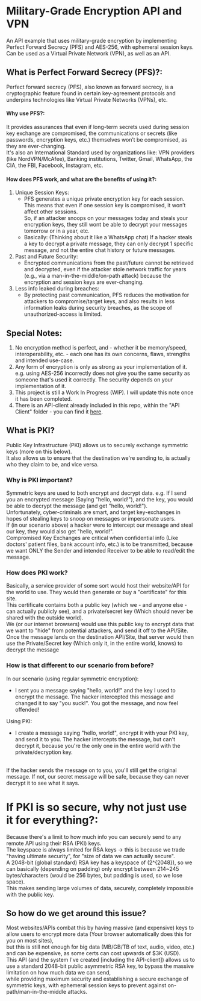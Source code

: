 # Military-Grade Encryption API and VPN
An API example that uses military-grade encryption by implementing Perfect Forward Secrecy (PFS) and AES-256, with ephemeral session keys.
<br>
Can be used as a Virtual Private Network (VPN), as well as an API.

## What is Perfect Forward Secrecy (PFS)?:
Perfect forward secrecy (PFS), also known as forward secrecy, is a cryptographic feature found in certain key-agreement protocols and underpins technologies like Virtual Private Networks (VPNs), etc. 
#### Why use PFS?:
It provides assurances that even if long-term secrets used during session key exchange are compromised, the communications or secrets (like passwords, encryption keys, etc.) themselves won’t be compromised, as they are ever-changing.
<br>
It's also an International Standard used by organizations like: VPN providers (like NordVPN/McAfee), Banking institutions, Twitter, Gmail, WhatsApp, the CIA, the FBI, Facebook, Instagram, etc.

#### How does PFS work, and what are the benefits of using it?:
1. Unique Session Keys:
   * PFS generates a unique private encryption key for each session. This means that even if one session key is compromised, it won’t affect other sessions. <br> So, if an attacker snoops on your messages today and steals your encryption keys, they still wont be able to decrypt your messages tomorrow or in a year, etc.
   * Basically: (Thinking about it like a WhatsApp chat) If a hacker steals a key to decrypt a private message, they can only decrypt 1 specific message, and not the entire chat history or future messages.
2. Past and Future Security:
   * Encrypted communications from the past/future cannot be retrieved and decrypted, even if the attacker stole network traffic for years (e.g., via a man-in-the-middle/on-path attack) because the encryption and session keys are ever-changing.
3. Less info leaked during breaches:
   * By protecting past communication, PFS reduces the motivation for attackers to compromise/target keys, and also results in less information leaks during security breaches, as the scope of unauthorized-access is limited.


## Special Notes:
1. No encryption method is perfect, and - whether it be memory/speed, interoperability, etc. - each one has its own concerns, flaws, strengths and intended use-case.
2. Any form of encryption is only as strong as your implementation of it. e.g. using AES-256 incorrectly does not give you the same security as someone that's used it correctly. The security depends on your implementation of it.
3. This project is still a Work In Progress (WIP). I will update this note once it has been completed.
4. There is an API-client already included in this repo, within the "API Client" folder - you can find it [here](https://github.com/Cyber-Finn/Military-Grade-Security-API/tree/main/API%20Client).

## What is PKI?
Public Key Infrastructure (PKI) allows us to securely exchange symmetric keys (more on this below). 
<br>
It also allows us to ensure that the destination we're sending to, is actually who they claim to be, and vice versa.

### Why is PKI important?
Symmetric keys are used to both encrypt and decrypt data. e.g. If I send you an encrypted message (Saying "hello, world!"), and the key, you would be able to decrypt the message (and get "hello, world!").
<br>
Unfortunately, cyber-criminals are smart, and target key-exchanges in hopes of stealing keys to snoop on messages or impersonate users. 
<br>
If (in our scenario above) a hacker were to intercept our message and steal our key, they would also get "hello, world!".
<br>
Compromised Key Exchanges are critical when confidential info (Like doctors' patient files, bank account info, etc.) is to be transmitted, because we want ONLY the Sender and intended Receiver to be able to read/edit the message.

### How does PKI work?
Basically, a service provider of some sort would host their website/API for the world to use. They would then generate or buy a "certificate" for this site. 
<br>
This certificate contains both a public key (which we - and anyone else - can actually publicly see), and a private/secret key (Which should never be shared with the outside world).
<br>
We (or our internet browsers) would use this public key to encrypt data that we want to "hide" from potential attackers, and send it off to the API/Site.
<br>
Once the message lands on the destination API/Site, that server would then use the Private/Secret key (Which only it, in the entire world, knows) to decrypt the message

### How is that different to our scenario from before?
In our scenario (using regular symmetric encryption):
* I sent you a message saying "hello, world!" and the key I used to encrypt the message. The hacker intercepted this message and changed it to say "you suck!". You got the message, and now feel offended!

Using PKI:
- I create a message saying "hello, world!", encrypt it with your PKI key, and send it to you. The hacker intercepts the message, but can't decrypt it, because you're the only one in the entire world with the private/decryption key.
<br>
If the hacker sends the message on to you, you'll still get the original message. If not, our secret message will be safe, because they can never decrypt it to see what it says.

# If PKI is so secure, why not just use it for everything?:
Because there's a limit to how much info you can securely send to any remote API using their RSA (PKI) keys. 
<br>
The keyspace is always limited for RSA keys -> this is because we trade "having ultimate security", for "size of data we can actually secure". 
<br>
A 2048-bit (global standard) RSA key has a keyspace of (2^{2048}), so we can basically (depending on padding) only encrypt between 214~245 bytes/characters (would be 256 bytes, but padding is used, so we lose space).
<br>
This makes sending large volumes of data, securely, completely impossible with the public key. 

## So how do we get around this issue?
Most websites/APIs combat this by having massive (and expensive) keys to allow users to encrypt more data (Your browser automatically does this for you on most sites), 
<br>
but this is still not enough for big data (MB/GB/TB of text, audio, video, etc.) and can be expensive, as some certs can cost upwards of $3K (USD).
<br>
This API (and the system I've created [including the API-client]) allows us to use a standard 2048-bit public asymmetric RSA key, to bypass the massive limitation on how much data we can send, 
<br>
while providing maximum security and establishing a secure exchange of symmetric keys, with ephemeral session keys to prevent against on-path/man-in-the-middle attacks.
